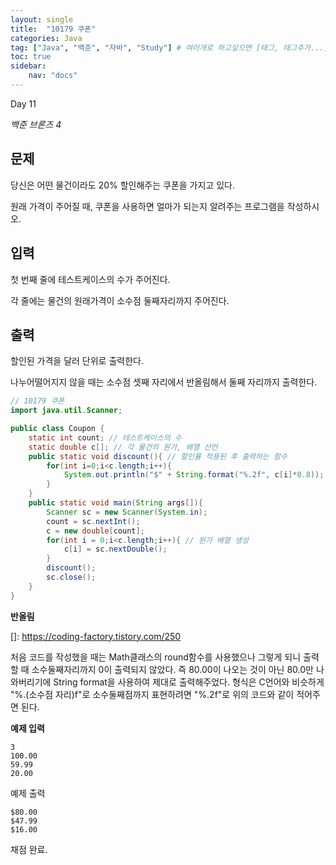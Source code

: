 ```yaml
---
layout: single
title:  "10179 쿠폰"
categories: Java
tag: ["Java", "백준", "자바", "Study"] # 여러개로 하고싶으면 [태그, 태그추가...]
toc: true
sidebar:
    nav: "docs"
---
```


Day 11

*백준 브론즈 4*





## 문제

당신은 어떤 물건이라도 20% 할인해주는 쿠폰을 가지고 있다.

원래 가격이 주어질 때, 쿠폰을 사용하면 얼마가 되는지 알려주는 프로그램을 작성하시오.



## 입력

첫 번째 줄에 테스트케이스의 수가 주어진다.

각 줄에는 물건의 원래가격이 소수점 둘째자리까지 주어진다.



## 출력

할인된 가격을 달러 단위로 출력한다.

나누어떨어지지 않을 때는 소수점 셋째 자리에서 반올림해서 둘째 자리까지 출력한다.





```java
// 10179 쿠폰
import java.util.Scanner;

public class Coupon {
    static int count; // 테스트케이스의 수 
    static double c[]; // 각 물건의 원가, 배열 선언
    public static void discount(){ // 할인률 적용된 후 출력하는 함수 
        for(int i=0;i<c.length;i++){
            System.out.println("$" + String.format("%.2f", c[i]*0.8)); // 소수 셋째자리에서 반올림
        }
    }
    public static void main(String args[]){
        Scanner sc = new Scanner(System.in);
        count = sc.nextInt();   
        c = new double[count];     
        for(int i = 0;i<c.length;i++){ // 원가 배열 생성
            c[i] = sc.nextDouble();
        }
        discount();
        sc.close();
    }
}

```





**반올림**

[]: https://coding-factory.tistory.com/250

처음 코드를 작성했을 때는 Math클래스의 round함수를 사용했으나 그렇게 되니 출력할 때 소수둘째자리까지 0이 출력되지 않았다. 즉 80.00이 나오는 것이 아닌 80.0만 나와버리기에 String format을 사용하여 제대로 출력해주었다. 형식은 C언어와 비슷하게 "%.(소수점 자리)f"로 소수둘째점까지 표현하려면 "%.2f"로 위의 코드와 같이 적어주면 된다. 





**예제 입력**

```
3
100.00
59.99
20.00
```

예제 출력

```
$80.00
$47.99
$16.00
```





채점 완료.

